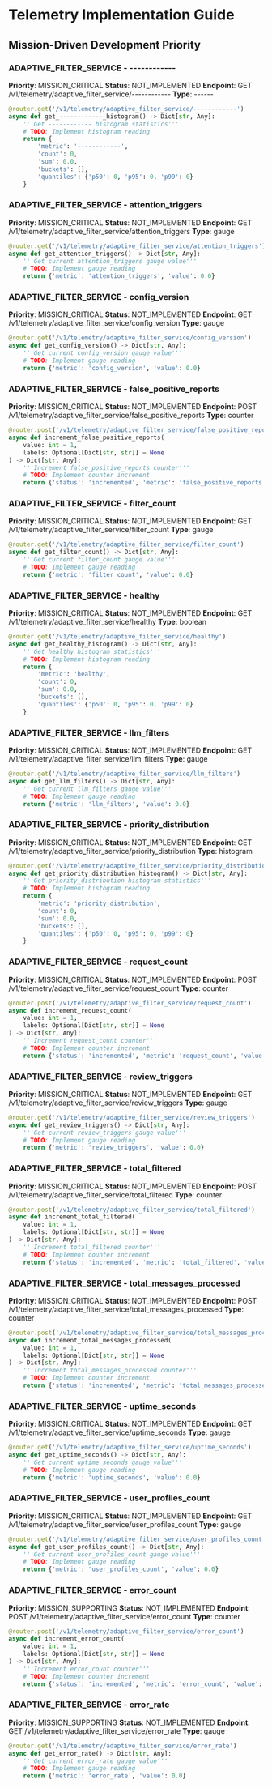 # Telemetry Implementation Guide
## Mission-Driven Development Priority

### ADAPTIVE_FILTER_SERVICE - ------------
**Priority**: MISSION_CRITICAL
**Status**: NOT_IMPLEMENTED
**Endpoint**: GET /v1/telemetry/adaptive_filter_service/------------
**Type**: ------

```python
@router.get('/v1/telemetry/adaptive_filter_service/------------')
async def get_------------_histogram() -> Dict[str, Any]:
    '''Get ------------ histogram statistics'''
    # TODO: Implement histogram reading
    return {
        'metric': '------------',
        'count': 0,
        'sum': 0.0,
        'buckets': [],
        'quantiles': {'p50': 0, 'p95': 0, 'p99': 0}
    }
```

### ADAPTIVE_FILTER_SERVICE - attention_triggers
**Priority**: MISSION_CRITICAL
**Status**: NOT_IMPLEMENTED
**Endpoint**: GET /v1/telemetry/adaptive_filter_service/attention_triggers
**Type**: gauge

```python
@router.get('/v1/telemetry/adaptive_filter_service/attention_triggers')
async def get_attention_triggers() -> Dict[str, Any]:
    '''Get current attention_triggers gauge value'''
    # TODO: Implement gauge reading
    return {'metric': 'attention_triggers', 'value': 0.0}
```

### ADAPTIVE_FILTER_SERVICE - config_version
**Priority**: MISSION_CRITICAL
**Status**: NOT_IMPLEMENTED
**Endpoint**: GET /v1/telemetry/adaptive_filter_service/config_version
**Type**: gauge

```python
@router.get('/v1/telemetry/adaptive_filter_service/config_version')
async def get_config_version() -> Dict[str, Any]:
    '''Get current config_version gauge value'''
    # TODO: Implement gauge reading
    return {'metric': 'config_version', 'value': 0.0}
```

### ADAPTIVE_FILTER_SERVICE - false_positive_reports
**Priority**: MISSION_CRITICAL
**Status**: NOT_IMPLEMENTED
**Endpoint**: POST /v1/telemetry/adaptive_filter_service/false_positive_reports
**Type**: counter

```python
@router.post('/v1/telemetry/adaptive_filter_service/false_positive_reports')
async def increment_false_positive_reports(
    value: int = 1,
    labels: Optional[Dict[str, str]] = None
) -> Dict[str, Any]:
    '''Increment false_positive_reports counter'''
    # TODO: Implement counter increment
    return {'status': 'incremented', 'metric': 'false_positive_reports', 'value': value}
```

### ADAPTIVE_FILTER_SERVICE - filter_count
**Priority**: MISSION_CRITICAL
**Status**: NOT_IMPLEMENTED
**Endpoint**: GET /v1/telemetry/adaptive_filter_service/filter_count
**Type**: gauge

```python
@router.get('/v1/telemetry/adaptive_filter_service/filter_count')
async def get_filter_count() -> Dict[str, Any]:
    '''Get current filter_count gauge value'''
    # TODO: Implement gauge reading
    return {'metric': 'filter_count', 'value': 0.0}
```

### ADAPTIVE_FILTER_SERVICE - healthy
**Priority**: MISSION_CRITICAL
**Status**: NOT_IMPLEMENTED
**Endpoint**: GET /v1/telemetry/adaptive_filter_service/healthy
**Type**: boolean

```python
@router.get('/v1/telemetry/adaptive_filter_service/healthy')
async def get_healthy_histogram() -> Dict[str, Any]:
    '''Get healthy histogram statistics'''
    # TODO: Implement histogram reading
    return {
        'metric': 'healthy',
        'count': 0,
        'sum': 0.0,
        'buckets': [],
        'quantiles': {'p50': 0, 'p95': 0, 'p99': 0}
    }
```

### ADAPTIVE_FILTER_SERVICE - llm_filters
**Priority**: MISSION_CRITICAL
**Status**: NOT_IMPLEMENTED
**Endpoint**: GET /v1/telemetry/adaptive_filter_service/llm_filters
**Type**: gauge

```python
@router.get('/v1/telemetry/adaptive_filter_service/llm_filters')
async def get_llm_filters() -> Dict[str, Any]:
    '''Get current llm_filters gauge value'''
    # TODO: Implement gauge reading
    return {'metric': 'llm_filters', 'value': 0.0}
```

### ADAPTIVE_FILTER_SERVICE - priority_distribution
**Priority**: MISSION_CRITICAL
**Status**: NOT_IMPLEMENTED
**Endpoint**: GET /v1/telemetry/adaptive_filter_service/priority_distribution
**Type**: histogram

```python
@router.get('/v1/telemetry/adaptive_filter_service/priority_distribution')
async def get_priority_distribution_histogram() -> Dict[str, Any]:
    '''Get priority_distribution histogram statistics'''
    # TODO: Implement histogram reading
    return {
        'metric': 'priority_distribution',
        'count': 0,
        'sum': 0.0,
        'buckets': [],
        'quantiles': {'p50': 0, 'p95': 0, 'p99': 0}
    }
```

### ADAPTIVE_FILTER_SERVICE - request_count
**Priority**: MISSION_CRITICAL
**Status**: NOT_IMPLEMENTED
**Endpoint**: POST /v1/telemetry/adaptive_filter_service/request_count
**Type**: counter

```python
@router.post('/v1/telemetry/adaptive_filter_service/request_count')
async def increment_request_count(
    value: int = 1,
    labels: Optional[Dict[str, str]] = None
) -> Dict[str, Any]:
    '''Increment request_count counter'''
    # TODO: Implement counter increment
    return {'status': 'incremented', 'metric': 'request_count', 'value': value}
```

### ADAPTIVE_FILTER_SERVICE - review_triggers
**Priority**: MISSION_CRITICAL
**Status**: NOT_IMPLEMENTED
**Endpoint**: GET /v1/telemetry/adaptive_filter_service/review_triggers
**Type**: gauge

```python
@router.get('/v1/telemetry/adaptive_filter_service/review_triggers')
async def get_review_triggers() -> Dict[str, Any]:
    '''Get current review_triggers gauge value'''
    # TODO: Implement gauge reading
    return {'metric': 'review_triggers', 'value': 0.0}
```

### ADAPTIVE_FILTER_SERVICE - total_filtered
**Priority**: MISSION_CRITICAL
**Status**: NOT_IMPLEMENTED
**Endpoint**: POST /v1/telemetry/adaptive_filter_service/total_filtered
**Type**: counter

```python
@router.post('/v1/telemetry/adaptive_filter_service/total_filtered')
async def increment_total_filtered(
    value: int = 1,
    labels: Optional[Dict[str, str]] = None
) -> Dict[str, Any]:
    '''Increment total_filtered counter'''
    # TODO: Implement counter increment
    return {'status': 'incremented', 'metric': 'total_filtered', 'value': value}
```

### ADAPTIVE_FILTER_SERVICE - total_messages_processed
**Priority**: MISSION_CRITICAL
**Status**: NOT_IMPLEMENTED
**Endpoint**: POST /v1/telemetry/adaptive_filter_service/total_messages_processed
**Type**: counter

```python
@router.post('/v1/telemetry/adaptive_filter_service/total_messages_processed')
async def increment_total_messages_processed(
    value: int = 1,
    labels: Optional[Dict[str, str]] = None
) -> Dict[str, Any]:
    '''Increment total_messages_processed counter'''
    # TODO: Implement counter increment
    return {'status': 'incremented', 'metric': 'total_messages_processed', 'value': value}
```

### ADAPTIVE_FILTER_SERVICE - uptime_seconds
**Priority**: MISSION_CRITICAL
**Status**: NOT_IMPLEMENTED
**Endpoint**: GET /v1/telemetry/adaptive_filter_service/uptime_seconds
**Type**: gauge

```python
@router.get('/v1/telemetry/adaptive_filter_service/uptime_seconds')
async def get_uptime_seconds() -> Dict[str, Any]:
    '''Get current uptime_seconds gauge value'''
    # TODO: Implement gauge reading
    return {'metric': 'uptime_seconds', 'value': 0.0}
```

### ADAPTIVE_FILTER_SERVICE - user_profiles_count
**Priority**: MISSION_CRITICAL
**Status**: NOT_IMPLEMENTED
**Endpoint**: GET /v1/telemetry/adaptive_filter_service/user_profiles_count
**Type**: gauge

```python
@router.get('/v1/telemetry/adaptive_filter_service/user_profiles_count')
async def get_user_profiles_count() -> Dict[str, Any]:
    '''Get current user_profiles_count gauge value'''
    # TODO: Implement gauge reading
    return {'metric': 'user_profiles_count', 'value': 0.0}
```

### ADAPTIVE_FILTER_SERVICE - error_count
**Priority**: MISSION_SUPPORTING
**Status**: NOT_IMPLEMENTED
**Endpoint**: POST /v1/telemetry/adaptive_filter_service/error_count
**Type**: counter

```python
@router.post('/v1/telemetry/adaptive_filter_service/error_count')
async def increment_error_count(
    value: int = 1,
    labels: Optional[Dict[str, str]] = None
) -> Dict[str, Any]:
    '''Increment error_count counter'''
    # TODO: Implement counter increment
    return {'status': 'incremented', 'metric': 'error_count', 'value': value}
```

### ADAPTIVE_FILTER_SERVICE - error_rate
**Priority**: MISSION_SUPPORTING
**Status**: NOT_IMPLEMENTED
**Endpoint**: GET /v1/telemetry/adaptive_filter_service/error_rate
**Type**: gauge

```python
@router.get('/v1/telemetry/adaptive_filter_service/error_rate')
async def get_error_rate() -> Dict[str, Any]:
    '''Get current error_rate gauge value'''
    # TODO: Implement gauge reading
    return {'metric': 'error_rate', 'value': 0.0}
```
